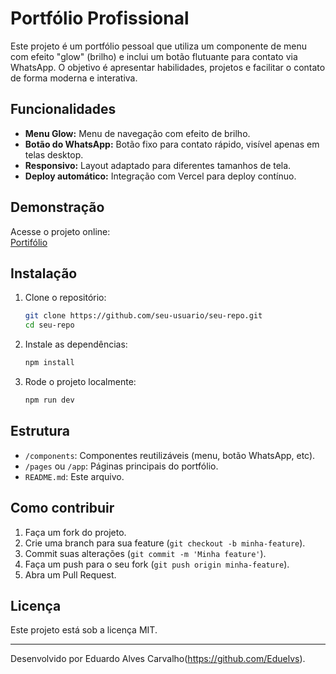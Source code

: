 # Portfólio Profissional

Este projeto é um portfólio pessoal que utiliza um componente de menu com efeito "glow" (brilho) e inclui um botão flutuante para contato via WhatsApp. O objetivo é apresentar habilidades, projetos e facilitar o contato de forma moderna e interativa.

## Funcionalidades

- **Menu Glow:** Menu de navegação com efeito de brilho.
- **Botão do WhatsApp:** Botão fixo para contato rápido, visível apenas em telas desktop.
- **Responsivo:** Layout adaptado para diferentes tamanhos de tela.
- **Deploy automático:** Integração com Vercel para deploy contínuo.

## Demonstração

Acesse o projeto online:  
[Portifólio](eduelvs.vercel.app)

## Instalação

1. Clone o repositório:
   ```bash
   git clone https://github.com/seu-usuario/seu-repo.git
   cd seu-repo
   ```
2. Instale as dependências:
   ```bash
   npm install
   ```
3. Rode o projeto localmente:
   ```bash
   npm run dev
   ```

## Estrutura

- `/components`: Componentes reutilizáveis (menu, botão WhatsApp, etc).
- `/pages` ou `/app`: Páginas principais do portfólio.
- `README.md`: Este arquivo.

## Como contribuir

1. Faça um fork do projeto.
2. Crie uma branch para sua feature (`git checkout -b minha-feature`).
3. Commit suas alterações (`git commit -m 'Minha feature'`).
4. Faça um push para o seu fork (`git push origin minha-feature`).
5. Abra um Pull Request.

## Licença

Este projeto está sob a licença MIT.

---

Desenvolvido por Eduardo Alves Carvalho(https://github.com/Eduelvs).
